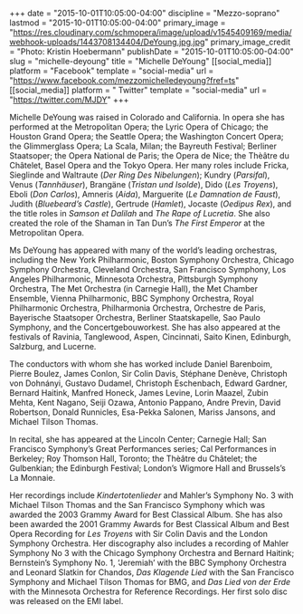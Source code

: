 +++
date = "2015-10-01T10:05:00-04:00"
discipline = "Mezzo-soprano"
lastmod = "2015-10-01T10:05:00-04:00"
primary_image = "https://res.cloudinary.com/schmopera/image/upload/v1545409169/media/webhook-uploads/1443708134404/DeYoung.jpg.jpg"
primary_image_credit = "Photo: Kristin Hoebermann"
publishDate = "2015-10-01T10:05:00-04:00"
slug = "michelle-deyoung"
title = "Michelle DeYoung"
[[social_media]]
platform = "Facebook"
template = "social-media"
url = "https://www.facebook.com/mezzomichelledeyoung?fref=ts"
[[social_media]]
platform = " Twitter"
template = "social-media"
url = "https://twitter.com/MJDY"
+++

Michelle DeYoung was raised in Colorado and California. In opera she has performed at the Metropolitan Opera; the Lyric Opera of Chicago; the Houston Grand Opera; the Seattle Opera; the Washington Concert Opera; the Glimmerglass Opera; La Scala, Milan; the Bayreuth Festival; Berliner Staatsoper; the Opera National de Paris; the Opera de Nice; the Thèâtre du Châtelet, Basel Opera and the Tokyo Opera. Her many roles include Fricka, Sieglinde and Waltraute (*Der Ring Des Nibelungen*); Kundry (*Parsifal*), Venus (*Tannhäuser*), Brangäne (*Tristan und Isolde*), Dido (*Les Troyens*), Eboli (*Don Carlos*), Amneris (*Aida*), Marguerite (*Le Damnation de Faust*), Judith (*Bluebeard’s Castle*), Gertrude (*Hamlet*), Jocaste (*Oedipus Rex*), and the title roles in *Samson et Dalilah* and *The Rape of Lucretia*. She also created the role of the Shaman in Tan Dun’s *The First Emperor* at the Metropolitan Opera.

Ms DeYoung has appeared with  many of the world’s leading orchestras, including the New York Philharmonic, Boston Symphony Orchestra, Chicago Symphony Orchestra, Cleveland Orchestra, San Francisco Symphony, Los Angeles Philharmonic, Minnesota Orchestra, Pittsburgh Symphony Orchestra, The Met Orchestra (in Carnegie Hall), the Met Chamber Ensemble, Vienna Philharmonic, BBC Symphony Orchestra, Royal Philharmonic Orchestra, Philharmonia Orchestra, Orchestre de Paris, Bayerische Staatsoper Orchestra, Berliner Staatskapelle, Sao Paulo Symphony, and the Concertgebouworkest. She has also appeared at the festivals of Ravinia, Tanglewood, Aspen, Cincinnati, Saito Kinen, Edinburgh, Salzburg, and Lucerne.

The conductors with whom she has worked include Daniel Barenboim, Pierre Boulez, James Conlon, Sir Colin Davis, Stéphane Denève, Christoph von Dohnányi, Gustavo Dudamel, Christoph Eschenbach, Edward Gardner, Bernard Haitink, Manfred Honeck, James Levine, Lorin Maazel, Zubin Mehta, Kent Nagano,  Seiji Ozawa, Antonio Pappano, Andre Previn, David Robertson, Donald Runnicles, Esa-Pekka Salonen, Mariss Jansons, and Michael Tilson Thomas.

In recital, she has appeared at the Lincoln Center; Carnegie Hall; San Francisco Symphony’s Great Performances series; Cal Performances in Berkeley; Roy Thomson Hall, Toronto; the Thèâtre du Châtelet; the Gulbenkian; the Edinburgh Festival; London’s Wigmore Hall and Brussels’s La Monnaie.

Her recordings include *Kindertotenlieder* and Mahler’s Symphony No. 3 with Michael Tilson Thomas and the San Francisco Symphony which was awarded the 2003 Grammy Award for Best Classical Album. She has also been awarded the 2001 Grammy Awards for Best Classical Album and Best Opera Recording for *Les Troyens* with Sir Colin Davis and the London Symphony Orchestra.  Her discography also includes a recording of Mahler Symphony No 3 with the Chicago Symphony Orchestra and Bernard Haitink; Bernstein’s Symphony No. 1, ‘Jeremiah’ with the BBC Symphony Orchestra and Leonard Slatkin for Chandos, *Das Klagende Lied* with the San Francisco Symphony and Michael Tilson Thomas for BMG, and *Das Lied von der Erde* with the Minnesota Orchestra for Reference Recordings.  Her first solo disc was released on the EMI label.
